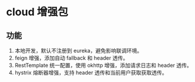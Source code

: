 # cloud 增强包

## 功能
1. 本地开发，默认不注册到 eureka，避免影响联调环境。
2. feign 增强，添加自动 fallback 和 header 透传。
3. RestTemplate 统一配置，使用 okhttp 增强，添加请求日志和 header 透传。
4. hystrix 熔断器增强，支持 header 透传和当前用户获取获取透传。